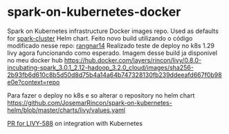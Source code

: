# spark-on-kubernetes-docker
Spark on Kubernetes infrastructure Docker images repo. Used as defaults for [spark-cluster](https://github.com/jahstreet/spark-on-kubernetes-helm/tree/master/charts/spark-cluster) Helm chart.
Feito novo build utilizando o código modificado nesse repo: [rangnar14](https://github.com/rangnar14/incubator-livy/tree/feature/ingress-api-update)
Realizado teste de deploy no k8s 1.29 livy agora funcionando como esperado.
Imagem desse build ja disponivel no meu docker hub 
https://hub.docker.com/layers/rincon/livy/0.8.0-incubating-spark_3.0.1_2.12-hadoop_3.2.0_cloud/images/sha256-2b93fb6d610c8b5d50d8d75b4a14a64b747328130fb239ddeeafd667f0b98e0e?context=repo

Para fazer o deploy no k8s e so alterar o repository no helm chart
https://github.com/JosemarRincon/spark-on-kubernetes-helm/blob/master/charts/livy/values.yaml


[PR for LIVY-588](https://github.com/apache/incubator-livy/pull/167) on integration with Kubernetes
